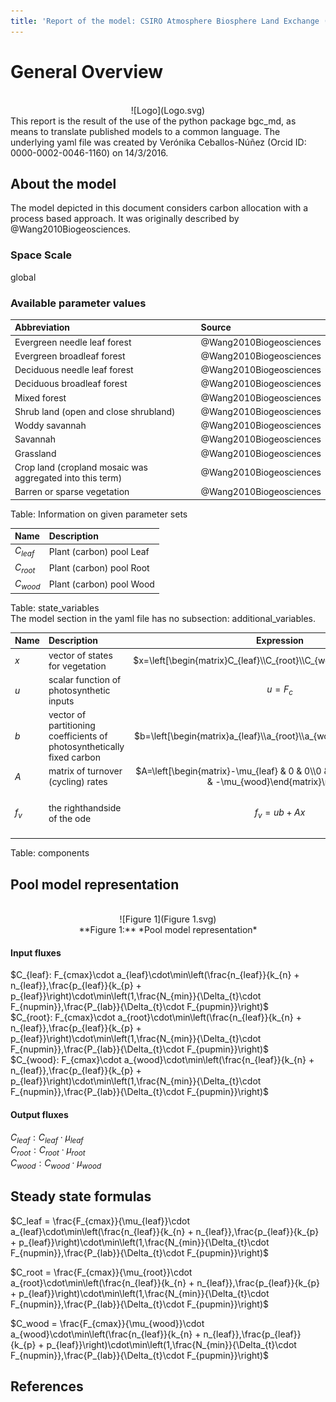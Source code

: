 ```yaml
---
title: 'Report of the model: CSIRO Atmosphere Biosphere Land Exchange (CABLE), version: 1'
---
```

  
  
# General Overview  
  

<br>
<center>
![Logo](Logo.svg)
</center>
This report is the result of the use of the python package bgc_md, as means to translate published models to a common language.  The underlying yaml file was created by Verónika Ceballos-Núñez (Orcid ID: 0000-0002-0046-1160) on 14/3/2016.  
  
  
  
## About the model  
  
The model depicted in this document considers carbon allocation with a process based approach. It was originally described by @Wang2010Biogeosciences.  
  
  
  
### Space Scale  
  
global
  
  
### Available parameter values  
  
  
  
Abbreviation|Source  
:-----|:-----  
Evergreen needle leaf forest|@Wang2010Biogeosciences  
Evergreen broadleaf forest|@Wang2010Biogeosciences  
Deciduous needle leaf forest|@Wang2010Biogeosciences  
Deciduous broadleaf forest|@Wang2010Biogeosciences  
Mixed forest|@Wang2010Biogeosciences  
Shrub land (open and close shrubland)|@Wang2010Biogeosciences  
Woddy savannah|@Wang2010Biogeosciences  
Savannah|@Wang2010Biogeosciences  
Grassland|@Wang2010Biogeosciences  
Crop land (cropland mosaic was aggregated into this term)|@Wang2010Biogeosciences  
Barren or sparse vegetation|@Wang2010Biogeosciences  
  Table:  Information on given parameter sets  
  
  
Name|Description  
:-----|:-----  
$C_{leaf}$|Plant (carbon) pool Leaf  
$C_{root}$|Plant (carbon) pool Root  
$C_{wood}$|Plant (carbon) pool Wood  
  Table: state_variables  
The model section in the yaml file has no subsection: additional_variables.  
  
Name|Description|Expression|Unit  
:-----|:-----|:-----:|:-----  
$x$|vector of states for vegetation|$x=\left[\begin{matrix}C_{leaf}\\C_{root}\\C_{wood}\end{matrix}\right]$|-  
$u$|scalar function of photosynthetic inputs|$u=F_{c}$|-  
$b$|vector of partitioning coefficients of photosynthetically fixed carbon|$b=\left[\begin{matrix}a_{leaf}\\a_{root}\\a_{wood}\end{matrix}\right]$|-  
$A$|matrix of turnover (cycling) rates|$A=\left[\begin{matrix}-\mu_{leaf} & 0 & 0\\0 & -\mu_{root} & 0\\0 & 0 & -\mu_{wood}\end{matrix}\right]$|-  
$f_{v}$|the righthandside of the ode|$f_{v}=u b + A x$|$gC\cdot m^{-2}\cdot d^{-1}$  
  Table: components  
  
  
## Pool model representation  
  

<br>
<center>
![Figure 1](Figure 1.svg)<br>**Figure 1:** *Pool model representation*<br>
</center>
  
  
#### Input fluxes  
  
$C_{leaf}: F_{cmax}\cdot a_{leaf}\cdot\min\left(\frac{n_{leaf}}{k_{n} + n_{leaf}},\frac{p_{leaf}}{k_{p} + p_{leaf}}\right)\cdot\min\left(1,\frac{N_{min}}{\Delta_{t}\cdot F_{nupmin}},\frac{P_{lab}}{\Delta_{t}\cdot F_{pupmin}}\right)$  
$C_{root}: F_{cmax}\cdot a_{root}\cdot\min\left(\frac{n_{leaf}}{k_{n} + n_{leaf}},\frac{p_{leaf}}{k_{p} + p_{leaf}}\right)\cdot\min\left(1,\frac{N_{min}}{\Delta_{t}\cdot F_{nupmin}},\frac{P_{lab}}{\Delta_{t}\cdot F_{pupmin}}\right)$  
$C_{wood}: F_{cmax}\cdot a_{wood}\cdot\min\left(\frac{n_{leaf}}{k_{n} + n_{leaf}},\frac{p_{leaf}}{k_{p} + p_{leaf}}\right)\cdot\min\left(1,\frac{N_{min}}{\Delta_{t}\cdot F_{nupmin}},\frac{P_{lab}}{\Delta_{t}\cdot F_{pupmin}}\right)$  

  
  
#### Output fluxes  
  
$C_{leaf}: C_{leaf}\cdot\mu_{leaf}$  
$C_{root}: C_{root}\cdot\mu_{root}$  
$C_{wood}: C_{wood}\cdot\mu_{wood}$  
  
  
## Steady state formulas  
  
$C_leaf = \frac{F_{cmax}}{\mu_{leaf}}\cdot a_{leaf}\cdot\min\left(\frac{n_{leaf}}{k_{n} + n_{leaf}},\frac{p_{leaf}}{k_{p} + p_{leaf}}\right)\cdot\min\left(1,\frac{N_{min}}{\Delta_{t}\cdot F_{nupmin}},\frac{P_{lab}}{\Delta_{t}\cdot F_{pupmin}}\right)$  
  
  
  
$C_root = \frac{F_{cmax}}{\mu_{root}}\cdot a_{root}\cdot\min\left(\frac{n_{leaf}}{k_{n} + n_{leaf}},\frac{p_{leaf}}{k_{p} + p_{leaf}}\right)\cdot\min\left(1,\frac{N_{min}}{\Delta_{t}\cdot F_{nupmin}},\frac{P_{lab}}{\Delta_{t}\cdot F_{pupmin}}\right)$  
  
  
  
$C_wood = \frac{F_{cmax}}{\mu_{wood}}\cdot a_{wood}\cdot\min\left(\frac{n_{leaf}}{k_{n} + n_{leaf}},\frac{p_{leaf}}{k_{p} + p_{leaf}}\right)\cdot\min\left(1,\frac{N_{min}}{\Delta_{t}\cdot F_{nupmin}},\frac{P_{lab}}{\Delta_{t}\cdot F_{pupmin}}\right)$  
  
  
  
  
  
## References  
  
